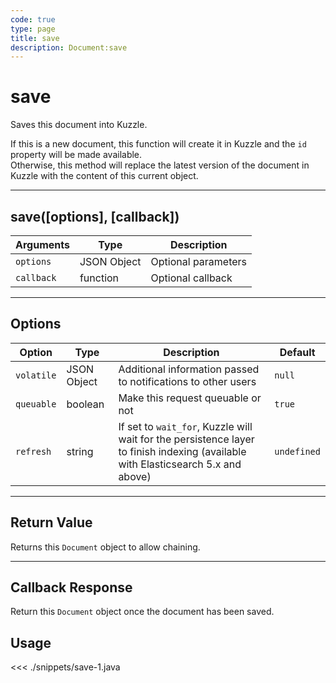 ```yaml
---
code: true
type: page
title: save
description: Document:save
---
```


# save

Saves this document into Kuzzle.

If this is a new document, this function will create it in Kuzzle and the `id` property will be made available.  
Otherwise, this method will replace the latest version of the document in Kuzzle with the content of this current object.

---

## save([options], [callback])

| Arguments  | Type        | Description         |
| ---------- | ----------- | ------------------- |
| `options`  | JSON Object | Optional parameters |
| `callback` | function    | Optional callback   |

---

## Options

| Option     | Type        | Description                                                                                                                      | Default     |
| ---------- | ----------- | -------------------------------------------------------------------------------------------------------------------------------- | ----------- |
| `volatile` | JSON Object | Additional information passed to notifications to other users                                                                    | `null`      |
| `queuable` | boolean     | Make this request queuable or not                                                                                                | `true`      |
| `refresh`  | string      | If set to `wait_for`, Kuzzle will wait for the persistence layer to finish indexing (available with Elasticsearch 5.x and above) | `undefined` |

---

## Return Value

Returns this `Document` object to allow chaining.

---

## Callback Response

Return this `Document` object once the document has been saved.

## Usage

<<< ./snippets/save-1.java
